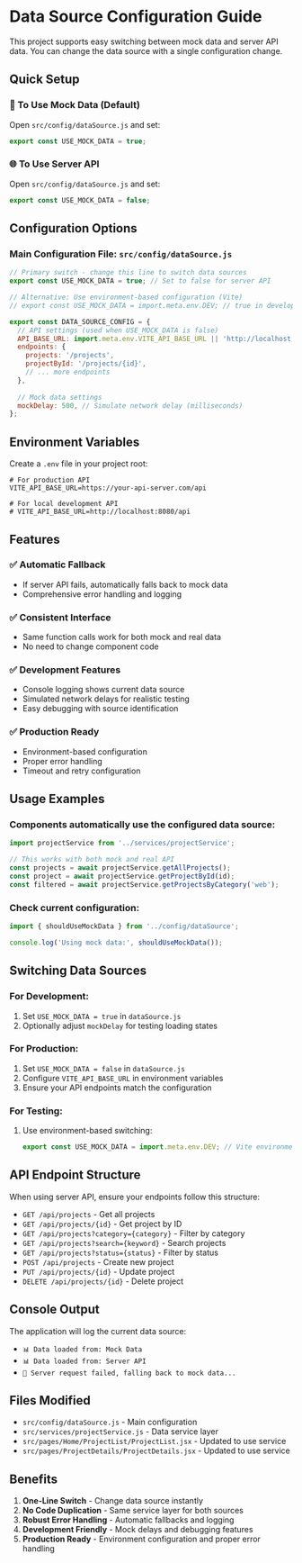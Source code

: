 # Data Source Configuration Guide

This project supports easy switching between mock data and server API data. You can change the data source with a single configuration change.

## Quick Setup

### 🔧 To Use Mock Data (Default)
Open `src/config/dataSource.js` and set:
```javascript
export const USE_MOCK_DATA = true;
```

### 🌐 To Use Server API
Open `src/config/dataSource.js` and set:
```javascript
export const USE_MOCK_DATA = false;
```

## Configuration Options

### Main Configuration File: `src/config/dataSource.js`

```javascript
// Primary switch - change this line to switch data sources
export const USE_MOCK_DATA = true; // Set to false for server API

// Alternative: Use environment-based configuration (Vite)
// export const USE_MOCK_DATA = import.meta.env.DEV; // true in development, false in production

export const DATA_SOURCE_CONFIG = {
  // API settings (used when USE_MOCK_DATA is false)
  API_BASE_URL: import.meta.env.VITE_API_BASE_URL || 'http://localhost:8080/api',
  endpoints: {
    projects: '/projects',
    projectById: '/projects/{id}',
    // ... more endpoints
  },
  
  // Mock data settings
  mockDelay: 500, // Simulate network delay (milliseconds)
};
```

## Environment Variables

Create a `.env` file in your project root:

```env
# For production API
VITE_API_BASE_URL=https://your-api-server.com/api

# For local development API
# VITE_API_BASE_URL=http://localhost:8080/api
```

## Features

### ✅ Automatic Fallback
- If server API fails, automatically falls back to mock data
- Comprehensive error handling and logging

### ✅ Consistent Interface
- Same function calls work for both mock and real data
- No need to change component code

### ✅ Development Features
- Console logging shows current data source
- Simulated network delays for realistic testing
- Easy debugging with source identification

### ✅ Production Ready
- Environment-based configuration
- Proper error handling
- Timeout and retry configuration

## Usage Examples

### Components automatically use the configured data source:

```javascript
import projectService from '../services/projectService';

// This works with both mock and real API
const projects = await projectService.getAllProjects();
const project = await projectService.getProjectById(id);
const filtered = await projectService.getProjectsByCategory('web');
```

### Check current configuration:
```javascript
import { shouldUseMockData } from '../config/dataSource';

console.log('Using mock data:', shouldUseMockData());
```

## Switching Data Sources

### For Development:
1. Set `USE_MOCK_DATA = true` in `dataSource.js`
2. Optionally adjust `mockDelay` for testing loading states

### For Production:
1. Set `USE_MOCK_DATA = false` in `dataSource.js`
2. Configure `VITE_API_BASE_URL` in environment variables
3. Ensure your API endpoints match the configuration

### For Testing:
1. Use environment-based switching:
   ```javascript
   export const USE_MOCK_DATA = import.meta.env.DEV; // Vite environment variable
   ```

## API Endpoint Structure

When using server API, ensure your endpoints follow this structure:

- `GET /api/projects` - Get all projects
- `GET /api/projects/{id}` - Get project by ID
- `GET /api/projects?category={category}` - Filter by category
- `GET /api/projects?search={keyword}` - Search projects
- `GET /api/projects?status={status}` - Filter by status
- `POST /api/projects` - Create new project
- `PUT /api/projects/{id}` - Update project
- `DELETE /api/projects/{id}` - Delete project

## Console Output

The application will log the current data source:
- `📊 Data loaded from: Mock Data`
- `📊 Data loaded from: Server API`
- `🔄 Server request failed, falling back to mock data...`

## Files Modified

- `src/config/dataSource.js` - Main configuration
- `src/services/projectService.js` - Data service layer
- `src/pages/Home/ProjectList/ProjectList.jsx` - Updated to use service
- `src/pages/ProjectDetails/ProjectDetails.jsx` - Updated to use service

## Benefits

1. **One-Line Switch** - Change data source instantly
2. **No Code Duplication** - Same service layer for both sources
3. **Robust Error Handling** - Automatic fallbacks and logging
4. **Development Friendly** - Mock delays and debugging features
5. **Production Ready** - Environment configuration and proper error handling
